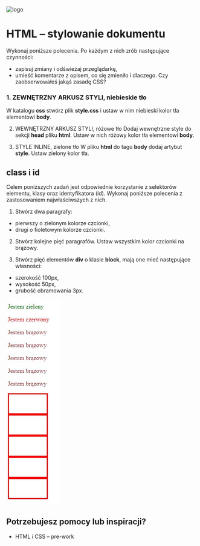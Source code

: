 <img alt="logo" src="http://coderslab.pl/svg/logo-coderslab.svg" width="400">

# HTML &ndash; stylowanie dokumentu

  Wykonaj poniższe polecenia. Po każdym z nich zrób następujące czynności:
  * zapisuj zmiany i odświeżaj przeglądarkę,
  * umieść komentarze z opisem, co się zmieniło i dlaczego. Czy zaobserwowałeś jakąś zasadę CSS?


  ### 1. ZEWNĘTRZNY ARKUSZ STYLI, niebieskie tło
  W katalogu **css** stwórz plik **style.css** i ustaw w nim niebieski kolor tła elementowi **body**.

  2. WEWNĘTRZNY ARKUSZ STYLI, różowe tło
Dodaj wewnętrzne style do sekcji **head** pliku **html**. Ustaw w nich różowy kolor tła elementowi **body**.

3. STYLE INLINE, zielone tło
W pliku **html** do tagu **body** dodaj artybut **style**. Ustaw zielony kolor tła.



## class i id

Celem poniższych zadań jest odpowiednie korzystanie z selektorów elementu, klasy oraz identyfikatora (id). Wykonaj poniższe polecenia z zastosowaniem najwłaściwszych z nich.

1. Stwórz dwa paragrafy:
  * pierwszy o zielonym kolorze czcionki,
  * drugi o fioletowym kolorze czcionki.

2. Stwórz kolejne pięć paragrafów. Ustaw wszystkim kolor czcionki na brązowy.

3. Stwórz pięć elementów **div** o klasie **block**, mają one mieć następujące własności:
  * szerokość 100px,
  * wysokość   50px,
  * grubość obramowania 3px.

  ![screen](images/screen.png)


## Potrzebujesz pomocy lub inspiracji?
* HTML i CSS &ndash; pre-work
